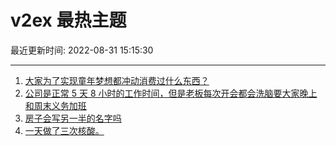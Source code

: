 # v2ex 最热主题

最近更新时间: 2022-08-31 15:15:30

--- 
1. [大家为了实现童年梦想都冲动消费过什么东西？](https://www.v2ex.com/t/876627) 
2. [公司是正常 5 天 8 小时的工作时间，但是老板每次开会都会洗脑要大家晚上和周末义务加班](https://www.v2ex.com/t/876619) 
3. [房子会写另一半的名字吗](https://www.v2ex.com/t/876628) 
4. [一天做了三次核酸。](https://www.v2ex.com/t/876668) 
